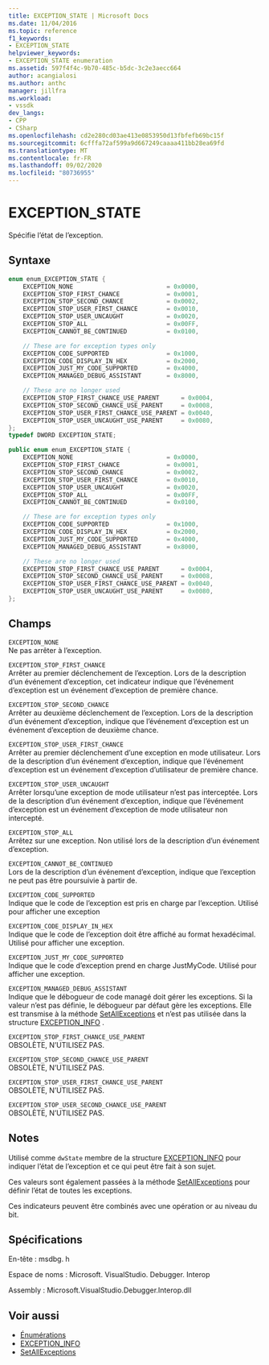 ```yaml
---
title: EXCEPTION_STATE | Microsoft Docs
ms.date: 11/04/2016
ms.topic: reference
f1_keywords:
- EXCEPTION_STATE
helpviewer_keywords:
- EXCEPTION_STATE enumeration
ms.assetid: 597f4f4c-9b70-485c-b5dc-3c2e3aecc664
author: acangialosi
ms.author: anthc
manager: jillfra
ms.workload:
- vssdk
dev_langs:
- CPP
- CSharp
ms.openlocfilehash: cd2e280cd03ae413e0853950d13fbfefb69bc15f
ms.sourcegitcommit: 6cfffa72af599a9d667249caaaa411bb28ea69fd
ms.translationtype: MT
ms.contentlocale: fr-FR
ms.lasthandoff: 09/02/2020
ms.locfileid: "80736955"
---
```

# <a name="exception_state"></a>EXCEPTION_STATE
Spécifie l’état de l’exception.

## <a name="syntax"></a>Syntaxe

```cpp
enum enum_EXCEPTION_STATE {
    EXCEPTION_NONE                          = 0x0000,
    EXCEPTION_STOP_FIRST_CHANCE             = 0x0001,
    EXCEPTION_STOP_SECOND_CHANCE            = 0x0002,
    EXCEPTION_STOP_USER_FIRST_CHANCE        = 0x0010,
    EXCEPTION_STOP_USER_UNCAUGHT            = 0x0020,
    EXCEPTION_STOP_ALL                      = 0x00FF,
    EXCEPTION_CANNOT_BE_CONTINUED           = 0x0100,

    // These are for exception types only
    EXCEPTION_CODE_SUPPORTED                = 0x1000,
    EXCEPTION_CODE_DISPLAY_IN_HEX           = 0x2000,
    EXCEPTION_JUST_MY_CODE_SUPPORTED        = 0x4000,
    EXCEPTION_MANAGED_DEBUG_ASSISTANT       = 0x8000,

    // These are no longer used
    EXCEPTION_STOP_FIRST_CHANCE_USE_PARENT      = 0x0004,
    EXCEPTION_STOP_SECOND_CHANCE_USE_PARENT     = 0x0008,
    EXCEPTION_STOP_USER_FIRST_CHANCE_USE_PARENT = 0x0040,
    EXCEPTION_STOP_USER_UNCAUGHT_USE_PARENT     = 0x0080,
};
typedef DWORD EXCEPTION_STATE;
```

```csharp
public enum enum_EXCEPTION_STATE {
    EXCEPTION_NONE                          = 0x0000,
    EXCEPTION_STOP_FIRST_CHANCE             = 0x0001,
    EXCEPTION_STOP_SECOND_CHANCE            = 0x0002,
    EXCEPTION_STOP_USER_FIRST_CHANCE        = 0x0010,
    EXCEPTION_STOP_USER_UNCAUGHT            = 0x0020,
    EXCEPTION_STOP_ALL                      = 0x00FF,
    EXCEPTION_CANNOT_BE_CONTINUED           = 0x0100,

    // These are for exception types only
    EXCEPTION_CODE_SUPPORTED                = 0x1000,
    EXCEPTION_CODE_DISPLAY_IN_HEX           = 0x2000,
    EXCEPTION_JUST_MY_CODE_SUPPORTED        = 0x4000,
    EXCEPTION_MANAGED_DEBUG_ASSISTANT       = 0x8000,

    // These are no longer used
    EXCEPTION_STOP_FIRST_CHANCE_USE_PARENT      = 0x0004,
    EXCEPTION_STOP_SECOND_CHANCE_USE_PARENT     = 0x0008,
    EXCEPTION_STOP_USER_FIRST_CHANCE_USE_PARENT = 0x0040,
    EXCEPTION_STOP_USER_UNCAUGHT_USE_PARENT     = 0x0080,
};
```

## <a name="fields"></a>Champs
`EXCEPTION_NONE`\
Ne pas arrêter à l’exception.

`EXCEPTION_STOP_FIRST_CHANCE`\
Arrêter au premier déclenchement de l’exception. Lors de la description d’un événement d’exception, cet indicateur indique que l’événement d’exception est un événement d’exception de première chance.

`EXCEPTION_STOP_SECOND_CHANCE`\
Arrêter au deuxième déclenchement de l’exception. Lors de la description d’un événement d’exception, indique que l’événement d’exception est un événement d’exception de deuxième chance.

`EXCEPTION_STOP_USER_FIRST_CHANCE`\
Arrêter au premier déclenchement d’une exception en mode utilisateur. Lors de la description d’un événement d’exception, indique que l’événement d’exception est un événement d’exception d’utilisateur de première chance.

`EXCEPTION_STOP_USER_UNCAUGHT`\
Arrêter lorsqu’une exception de mode utilisateur n’est pas interceptée. Lors de la description d’un événement d’exception, indique que l’événement d’exception est un événement d’exception de mode utilisateur non intercepté.

`EXCEPTION_STOP_ALL`\
Arrêtez sur une exception. Non utilisé lors de la description d’un événement d’exception.

`EXCEPTION_CANNOT_BE_CONTINUED`\
Lors de la description d’un événement d’exception, indique que l’exception ne peut pas être poursuivie à partir de.

`EXCEPTION_CODE_SUPPORTED`\
Indique que le code de l’exception est pris en charge par l’exception. Utilisé pour afficher une exception

`EXCEPTION_CODE_DISPLAY_IN_HEX`\
Indique que le code de l’exception doit être affiché au format hexadécimal. Utilisé pour afficher une exception.

`EXCEPTION_JUST_MY_CODE_SUPPORTED`\
Indique que le code d’exception prend en charge JustMyCode. Utilisé pour afficher une exception.

`EXCEPTION_MANAGED_DEBUG_ASSISTANT`\
Indique que le débogueur de code managé doit gérer les exceptions. Si la valeur n’est pas définie, le débogueur par défaut gère les exceptions. Elle est transmise à la méthode [SetAllExceptions](../../../extensibility/debugger/reference/idebugengine3-setallexceptions.md) et n’est pas utilisée dans la structure [EXCEPTION_INFO](../../../extensibility/debugger/reference/exception-info.md) .

`EXCEPTION_STOP_FIRST_CHANCE_USE_PARENT`\
OBSOLÈTE, N’UTILISEZ PAS.

`EXCEPTION_STOP_SECOND_CHANCE_USE_PARENT`\
OBSOLÈTE, N’UTILISEZ PAS.

`EXCEPTION_STOP_USER_FIRST_CHANCE_USE_PARENT`\
OBSOLÈTE, N’UTILISEZ PAS.

`EXCEPTION_STOP_USER_SECOND_CHANCE_USE_PARENT`\
OBSOLÈTE, N’UTILISEZ PAS.

## <a name="remarks"></a>Notes
Utilisé comme `dwState` membre de la structure [EXCEPTION_INFO](../../../extensibility/debugger/reference/exception-info.md) pour indiquer l’état de l’exception et ce qui peut être fait à son sujet.

Ces valeurs sont également passées à la méthode [SetAllExceptions](../../../extensibility/debugger/reference/idebugengine3-setallexceptions.md) pour définir l’état de toutes les exceptions.

Ces indicateurs peuvent être combinés avec une opération or au niveau du bit.

## <a name="requirements"></a>Spécifications
En-tête : msdbg. h

Espace de noms : Microsoft. VisualStudio. Debugger. Interop

Assembly : Microsoft.VisualStudio.Debugger.Interop.dll

## <a name="see-also"></a>Voir aussi
- [Énumérations](../../../extensibility/debugger/reference/enumerations-visual-studio-debugging.md)
- [EXCEPTION_INFO](../../../extensibility/debugger/reference/exception-info.md)
- [SetAllExceptions](../../../extensibility/debugger/reference/idebugengine3-setallexceptions.md)
